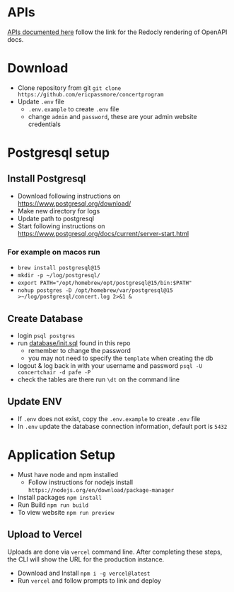 
# APIs
[APIs documented here](https://redocly.github.io/redoc/?url=https://raw.githubusercontent.com/ericpassmore/concertprogram/refs/heads/main/docs/schedule-api.yaml) follow the link for the Redocly rendering of OpenAPI docs.

# Download 
- Clone repository from git `git clone https://github.com/ericpassmore/concertprogram`
- Update `.env` file
   - `.env.example` to create `.env` file
   - change `admin` and `password`, these are your admin website credentials 

# Postgresql setup 
## Install Postgresql 
- Download following instructions on https://www.postgresql.org/download/
- Make new directory for logs 
- Update path to postgresql 
- Start following instructions on https://www.postgresql.org/docs/current/server-start.html

### For example on macos run
- `brew install postgresql@15`
- `mkdir -p ~/log/postgresql/`
- `export PATH="/opt/homebrew/opt/postgresql@15/bin:$PATH"`
- `nohup postgres -D /opt/homebrew/var/postgresql@15 >~/log/postgresql/concert.log 2>&1 &`

## Create Database 
- login `psql postgres`
- run [database/init.sql](database/init.sql) found in this repo
  - remember to change the password 
  - you may not need to specify the `template` when creating the db 
- logout & log back in with your username and password `psql -U concertchair -d pafe -P`
- check the tables are there run `\dt` on the command line 

## Update ENV 
- If `.env` does not exist, copy the `.env.example` to create `.env` file
- In `.env` update the database connection information, default port is `5432`

# Application Setup
- Must have node and npm installed
  - Follow instructions for nodejs install `https://nodejs.org/en/download/package-manager`
- Install packages `npm install`
- Run Build `npm run build`
- To view website `npm run preview`

## Upload to Vercel 
Uploads are done via `vercel` command line. 
After completing these steps, the CLI will show the URL for the production instance.
- Download and Install `npm i -g vercel@latest`
- Run `vercel` and follow prompts to link and deploy 


